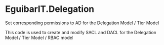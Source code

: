 # EguibarIT.Delegation

Set corresponding permissions to AD for the Delegation Model / Tier Model

This code is used to create and modify SACL and DACL for the Delegation Model / Tier Model / RBAC model
